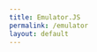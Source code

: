 ```yaml
---
title: Emulator.JS
permalink: /emulator
layout: default
---
```


<div style="max-width:100%; max-height:100%;">
    <div id="game"></div>
</div>
<script>
    EJS_player = '#game';
    EJS_core = 'gba';
    EJS_gameName = 'The Legend of Zelda - The Minish Cap';
    EJS_color = '#222';
    EJS_startOnLoaded = true;
    EJS_pathtodata = 'https://cdn.jsdelivr.net/gh/EmulatorJS/EmulatorJS@latest/data/';
    EJS_gameUrl = "https://raw.githubusercontent.com/arialhamed/static/main/games/roms/gba/the-legend-of-zelda-the-minish-cap.zip"
</script>
<script src='https://cdn.jsdelivr.net/gh/EmulatorJS/EmulatorJS@latest/data/loader.js'></script>
